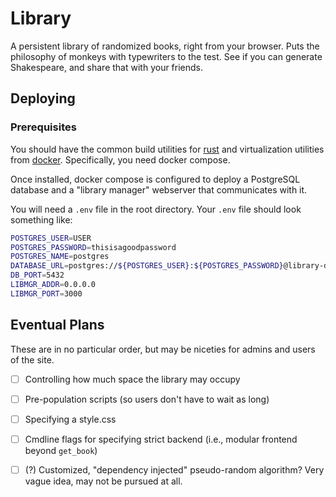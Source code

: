 # Library

A persistent library of randomized books, right from your browser.
Puts the philosophy of monkeys with typewriters to the test.
See if you can generate Shakespeare, and share that with your friends.

## Deploying

### Prerequisites

You should have the common build utilities for [rust](<rustup.rs>)
and virtualization utilities from [docker](<docker.com>).
Specifically, you need docker compose.

Once installed, docker compose is configured to deploy a PostgreSQL database
and a "library manager" webserver that communicates with it.

You will need a `.env` file in the root directory. Your `.env` file should look something like:

```sh
POSTGRES_USER=USER
POSTGRES_PASSWORD=thisisagoodpassword
POSTGRES_NAME=postgres
DATABASE_URL=postgres://${POSTGRES_USER}:${POSTGRES_PASSWORD}@library-db:${DB_PORT}/${POSTGRES_NAME}
DB_PORT=5432
LIBMGR_ADDR=0.0.0.0
LIBMGR_PORT=3000
```

## Eventual Plans

These are in no particular order, but may be niceties for admins and users of the site.

- [ ] Controlling how much space the library may occupy
- [ ] Pre-population scripts (so users don't have to wait as long)
- [ ] Specifying a style.css
- [ ] Cmdline flags for specifying strict backend (i.e., modular frontend beyond `get_book`)
- [ ] (?) Customized, "dependency injected" pseudo-random algorithm? Very vague idea, may not be pursued at all.


